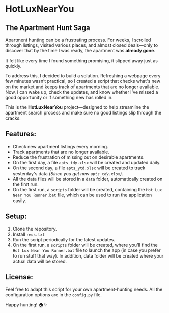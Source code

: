 # HotLuxNearYou

## The Apartment Hunt Saga

Apartment hunting can be a frustrating process. For weeks, I scrolled through listings, visited various places, and almost closed deals—only to discover that by the time I was ready, the apartment was **already gone**.

It felt like every time I found something promising, it slipped away just as quickly. 

To address this, I decided to build a solution. Refreshing a webpage every few minutes wasn’t practical, so I created a script that checks what's new on the market and keeps track of apartments that are no longer available. Now, I can wake up, check the updates, and know whether I've missed a good opportunity or if something new has rolled in.

This is the **HotLuxNearYou** project—designed to help streamline the apartment search process and make sure no good listings slip through the cracks.

## Features:
- Check new apartment listings every morning.
- Track apartments that are no longer available.
- Reduce the frustration of missing out on desirable apartments.
- On the first day, a file `apts_tdy.xlsx` will be created and updated daily.
- On the second day, a file `apts_ytd.xlsx` will be created to track yesterday's data _(Since you get new `apts_tdy.xlsx`)_. 
- All the data files will be stored in a `data` folder, automatically created on the first run.
- On the first run, a `scripts` folder will be created, containing the `Hot Lux Near You Runner.bat` file, which can be used to run the application easily.

## Setup:
1. Clone the repository.
2. Install `reqs.txt`
3. Run the script periodically for the latest updates.
4. On the first run, a `scripts` folder will be created, where you'll find the `Hot Lux Near You Runner.bat` file to launch the app (in case you prefer to run stuff that way). In addition, data folder will be created where your actual data will be stored.

## License:
Feel free to adapt this script for your own apartment-hunting needs. All the configuration options are in the `config.py` file.

Happy hunting! 🏠✨